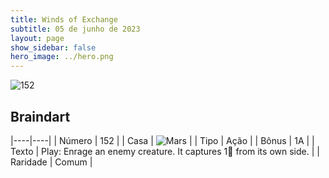 ```yaml
---
title: Winds of Exchange
subtitle: 05 de junho de 2023
layout: page
show_sidebar: false
hero_image: ../hero.png
---
```


![152](https://mastervault-storage-prod.s3.amazonaws.com/media/card_front/en/600_152_b71e8813fc8b_en.png)


## Braindart

|----|----|
| Número | 152 |
| Casa | ![Mars](https://archonarcana.com/images/thumb/d/de/Mars.png/22px-Mars.png "Marte") |
| Tipo | Ação |
| Bônus | 1A |
| Texto | Play: Enrage an enemy creature. It captures 1 from its own side.  |
| Raridade | Comum |
